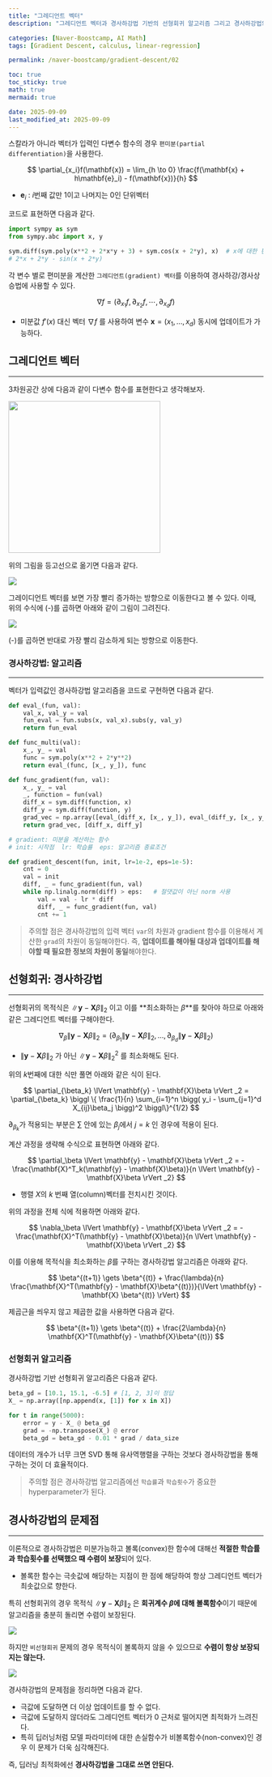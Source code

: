 ```yaml
---
title: "그레디언트 벡터"
description: "그레디언트 벡터과 경사하강법 기반의 선형회귀 알고리즘 그리고 경사하강법의 문제점에 대한 정리 포스트입니다."

categories: [Naver-Boostcamp, AI Math]
tags: [Gradient Descent, calculus, linear-regression]

permalink: /naver-boostcamp/gradient-descent/02

toc: true
toc_sticky: true
math: true
mermaid: true

date: 2025-09-09
last_modified_at: 2025-09-09
---
```


스칼라가 아니라 벡터가 입력인 다변수 함수의 경우 `편미분(partial differentiation)`을 사용한다.

$$
\partial_{x_i}f(\mathbf{x}) = \lim_{h \to 0} \frac{f(\mathbf{x} + h\mathbf{e}_i) - f(\mathbf{x})}{h}
$$

- $\mathbf{e}_i$ : $i$번째 값만 1이고 나머지는 0인 단위벡터

코드로 표현하면 다음과 같다.

```python
import sympy as sym
from sympy.abc import x, y

sym.diff(sym.poly(x**2 + 2*x*y + 3) + sym.cos(x + 2*y), x)  # x에 대한 편미분
# 2*x + 2*y - sin(x + 2*y)
```

각 변수 별로 편미분을 계산한 `그레디언트(gradient) 벡터`를 이용하여 경사하강/경사상승법에 사용할 수 있다.

$$
\nabla f = (\partial_{x_1} f, \partial_{x_2}f, \cdots, \partial_{x_d}f)
$$

- 미분값 $f'(x)$ 대신 벡터 $\nabla f$ 를 사용하여 변수 $\mathbf{x} = (x_1, \ldots, x_d)$ 동시에 업데이트가 가능하다.

## 그레디언트 벡터
-------------

3차원공간 상에 다음과 같이 다변수 함수를 표현한다고 생각해보자.

<img src="https://velog.velcdn.com/images%2Frecoder%2Fpost%2Fe8979e33-ad86-48a6-9ac7-79c346aed8dd%2Fimage.png" width="300" height="300">

위의 그림을 등고선으로 옮기면 다음과 같다.

<img src="../assets/img/post/naver-boostcamp/gradient_vector_2.png">

그레이디언트 벡터를 보면 가장 빨리 증가하는 방향으로 이동한다고 볼 수 있다. 이때, 위의 수식에 (-)를 곱하면 아래와 같이 그림이 그려진다.

<img src="../assets/img/post/naver-boostcamp/gradient_vector_3.png">

(-)를 곱하면 반대로 가장 빨리 감소하게 되는 방향으로 이동한다.

### 경사하강법: 알고리즘
-----------

벡터가 입력값인 경사하강법 알고리즘을 코드로 구현하면 다음과 같다.

```python
def eval_(fun, val):
    val_x, val_y = val
    fun_eval = fun.subs(x, val_x).subs(y, val_y)
    return fun_eval

def func_multi(val):
    x_, y_ = val
    func = sym.poly(x**2 + 2*y**2)
    return eval_(func, [x_, y_]), func

def func_gradient(fun, val):
    x_, y_ = val
    _, function = fun(val)
    diff_x = sym.diff(function, x)
    diff_y = sym.diff(function, y)
    grad_vec = np.array([eval_(diff_x, [x_, y_]), eval_(diff_y, [x_, y_])], dtype=float)
    return grad_vec, [diff_x, diff_y]

# gradient: 미분을 계산하는 함수
# init: 시작점  lr: 학습률  eps: 알고리즘 종료조건

def gradient_descent(fun, init, lr=1e-2, eps=1e-5):
    cnt = 0
    val = init
    diff, _ = func_gradient(fun, val)
    while np.linalg.norm(diff) > eps:   # 절댓값이 아닌 norm 사용
        val = val - lr * diff
        diff, _ = func_gradient(fun, val)
        cnt += 1
```

> 주의할 점은 경사하강법의 입력 벡터 `var`의 차원과 gradient 함수를 이용해서 계산한 `grad`의 차원이 동일해야한다. 즉, **업데이트를 해야될 대상과 업데이트를 해야할 때 필요한 정보의 차원이 동일**해야한다.

## 선형회귀: 경사하강법
-----------

선형회귀의 목적식은 $\lVert \mathbf{y} - \mathbf{X}\beta \rVert _2$ 이고 이를 **최소화하는 $\beta$**를 찾아야 하므로 아래와 같은 그레디언트 벡터를 구해야한다.

$$
\nabla_\beta \lVert \mathbf{y} - \mathbf{X}\beta \rVert _2 = (\partial_{\beta_1} \lVert \mathbf{y} - \mathbf{X} \beta \rVert _2, \ldots, \partial_{\beta_d} \lVert \mathbf{y} - \mathbf{X}\beta \rVert _2)
$$

- $\lVert \mathbf{y} - \mathbf{X}\beta \rVert _2$ 가 아닌 $\lVert \mathbf{y} - \mathbf{X}\beta \rVert _2^2$ 를 최소화해도 된다.

위의 $k$번째에 대한 식만 풀면 아래와 같은 식이 된다.

$$
\partial_{\beta_k} \lVert \mathbf{y} - \mathbf{X}\beta \rVert _2 = \partial_{\beta_k} \biggl \{ \frac{1}{n} \sum_{i=1}^n \bigg( y_i - \sum_{j=1}^d X_{ij}\beta_j \bigg)^2 \biggl\}^{1/2}
$$

$\partial_{\beta_k}$가 적용되는 부분은 $\sum$ 안에 있는 $\beta_j$에서 $j = k$ 인 경우에 적용이 된다.

계산 과정을 생략해 수식으로 표현하면 아래와 같다.

$$
\partial_\beta \lVert \mathbf{y} - \mathbf{X}\beta \rVert _2 = -\frac{\mathbf{X}^T_k(\mathbf{y} - \mathbf{X}\beta)}{n \lVert \mathbf{y} - \mathbf{X}\beta \rVert _2}
$$

- 행렬 $X$의 $k$ 번째 열(column)벡터를 전치시킨 것이다.

위의 과정을 전체 식에 적용하면 아래와 같다.

$$
\nabla_\beta \lVert \mathbf{y} - \mathbf{X}\beta \rVert _2 = -\frac{\mathbf{X}^T(\mathbf{y} - \mathbf{X}\beta)}{n \lVert \mathbf{y} - \mathbf{X}\beta \rVert _2}
$$

이를 이용해 목적식을 최소화하는 $\beta$를 구하는 경사하강법 알고리즘은 아래와 같다.

$$
\beta^{(t+1)} \gets \beta^{(t)} + \frac{\lambda}{n} \frac{\mathbf{X}^T(\mathbf{y} - \mathbf{X}\beta^{(t)})}{\lVert \mathbf{y} - \mathbf{X} \beta^{(t)} \rVert}
$$

제곱근을 씌우지 않고 제곱한 값을 사용하면 다음과 같다.

$$
\beta^{(t+1)} \gets \beta^{(t)} + \frac{2\lambda}{n} \mathbf{X}^T(\mathbf{y} - \mathbf{X}\beta^{(t)})
$$

### 선형회귀 알고리즘

경사하강법 기반 선형회귀 알고리즘은 다음과 같다.

```python
beta_gd = [10.1, 15.1, -6.5] # [1, 2, 3]이 정답
X_ = np.array([np.append(x, [1]) for x in X])

for t in range(5000):
    error = y - X_ @ beta_gd
    grad = -np.transpose(X_) @ error
    beta_gd = beta_gd - 0.01 * grad / data_size
```

데이터의 개수가 너무 크면 SVD 통해 유사역행렬을 구하는 것보다 경사하강법을 통해 구하는 것이 더 효율적이다.

> 주의할 점은 경사하강법 알고리즘에선 `학습률`과 `학습횟수`가 중요한 hyperparameter가 된다.

## 경사하강법의 문제점
----------

이론적으로 경사하강법은 미분가능하고 볼록(convex)한 함수에 대해선 **적절한 학습률과 학습횟수를 선택했으 때 수렴이 보장**되어 있다.

- 볼록한 함수는 극솟값에 해당하는 지점이 한 점에 해당하여 항상 그레디언트 벡터가 최솟값으로 향한다.

특히 선형회귀의 경우 목적식 $\lVert \mathbf{y} - \mathbf{X}\beta \rVert _2$ 은 **회귀계수 $\beta$에 대해 볼록함수**이기 때문에 알고리즘을 충분히 돌리면 수렴이 보장된다.

<img src="https://images.velog.io/images/recoder/post/0ed90910-01e5-4784-a218-4082d258560d/%E1%84%89%E1%85%B3%E1%84%8F%E1%85%B3%E1%84%85%E1%85%B5%E1%86%AB%E1%84%89%E1%85%A3%E1%86%BA%202021-08-08%20%E1%84%8B%E1%85%A9%E1%84%8C%E1%85%A5%E1%86%AB%2012.00.38.png">

하지만 `비선형회귀` 문제의 경우 목적식이 볼록하지 않을 수 있으므로 **수렴이 항상 보장되지는 않는다.**

<img src="https://images.velog.io/images/recoder/post/ce27ce4f-42cf-4539-8537-dafe1edfd964/%E1%84%89%E1%85%B3%E1%84%8F%E1%85%B3%E1%84%85%E1%85%B5%E1%86%AB%E1%84%89%E1%85%A3%E1%86%BA%202021-08-08%20%E1%84%8B%E1%85%A9%E1%84%8C%E1%85%A5%E1%86%AB%2012.02.29.png">

경사하강법의 문제점을 정리하면 다음과 같다.

- 극값에 도달하면 더 이상 업데이트를 할 수 없다.
- 극값에 도달하지 않더라도 그레디언트 벡터가 0 근처로 떨어지면 최적화가 느려진다.
- 특히 딥러닝처럼 모델 파라미터에 대한 손실함수가 비볼록함수(non-convex)인 경우 이 문제가 더욱 심각해진다.

즉, 딥러닝 최적화에선 **경사하강법을 그대로 쓰면 안된다.**

